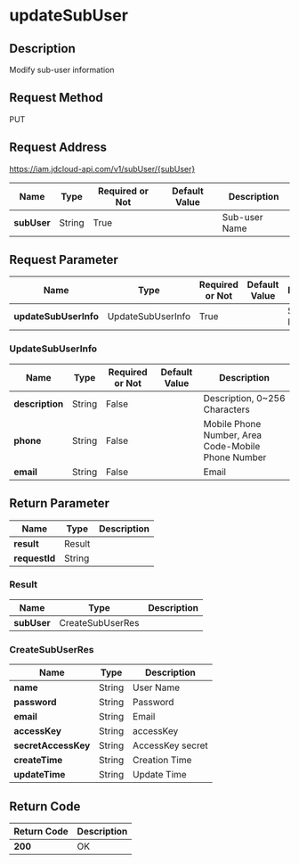# updateSubUser


## Description
Modify sub-user information

## Request Method
PUT

## Request Address
https://iam.jdcloud-api.com/v1/subUser/{subUser}

|Name|Type|Required or Not|Default Value|Description|
|---|---|---|---|---|
|**subUser**|String|True| |Sub-user Name|

## Request Parameter
|Name|Type|Required or Not|Default Value|Description|
|---|---|---|---|---|
|**updateSubUserInfo**|UpdateSubUserInfo|True| |Sub-user Information|

### UpdateSubUserInfo
|Name|Type|Required or Not|Default Value|Description|
|---|---|---|---|---|
|**description**|String|False| |Description, 0~256 Characters|
|**phone**|String|False| |Mobile Phone Number, Area Code-Mobile Phone Number|
|**email**|String|False| |Email|

## Return Parameter
|Name|Type|Description|
|---|---|---|
|**result**|Result| |
|**requestId**|String| |

### Result
|Name|Type|Description|
|---|---|---|
|**subUser**|CreateSubUserRes| |
### CreateSubUserRes
|Name|Type|Description|
|---|---|---|
|**name**|String|User Name|
|**password**|String|Password|
|**email**|String|Email|
|**accessKey**|String|accessKey|
|**secretAccessKey**|String|AccessKey secret|
|**createTime**|String|Creation Time|
|**updateTime**|String|Update Time|

## Return Code
|Return Code|Description|
|---|---|
|**200**|OK|
